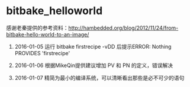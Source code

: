 # bitbake_helloworld
感谢老秦提供的参考资料：http://hambedded.org/blog/2012/11/24/from-bitbake-hello-world-to-an-image/

1. 2016-01-05 运行 bitbake firstrecipe -vDD 后提示ERROR: Nothing PROVIDES 'firstrecipe' 

2. 2016-01-06 根据MikeQin提供建议增加 PV 和 PN 的定义，错误解决

3. 2016-01-07 精简为最小的编译系统，可以清晰看出那些是必不可少的语句 


